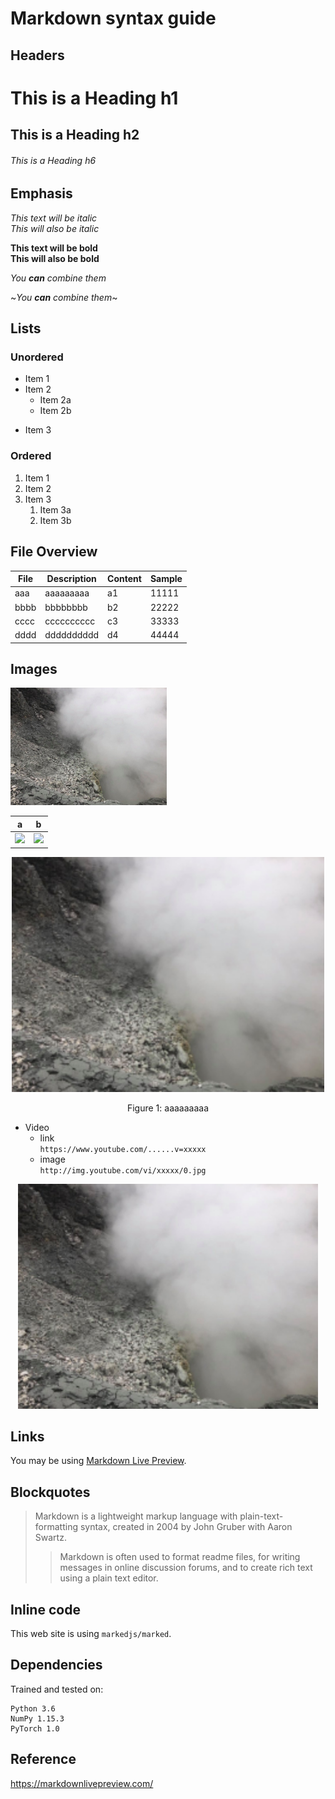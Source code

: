 # Markdown syntax guide

## Headers

# This is a Heading h1
## This is a Heading h2 
###### This is a Heading h6

## Emphasis

*This text will be italic*  
_This will also be italic_

**This text will be bold**  
__This will also be bold__

_You **can** combine them_

~_You **can** combine them_~

## Lists

### Unordered

* Item 1
* Item 2
  * Item 2a
  * Item 2b
- Item 3

### Ordered

1. Item 1
1. Item 2
1. Item 3
   1. Item 3a
   1. Item 3b

## File Overview

| File    | Description    | Content    | Sample  |
|---------|----------------|------------|---------|
|aaa      | aaaaaaaaa      | a1         | 11111   | 
|bbbb     | bbbbbbbb       | b2         | 22222   |
|cccc     | cccccccccc     | c3         | 33333   |
|dddd     | dddddddddd     | d4         | 44444   |

## Images

![This is a alt text.](/image/sample.jpg "This is a sample image.")

  a  |  b
:-------------------------:|:-------------------------:
![](/image/sample.png) |  ![](/image/sample.png)

<p align="center">
  <img width="500" src="/image/sample.jpg">
</p>
<p align="center">
  Figure 1: aaaaaaaaa
</p>

- Video
  - link <br>`https://www.youtube.com/......v=xxxxx`
  - image <br>`http://img.youtube.com/vi/xxxxx/0.jpg`

<p align="center">
  <a href="https://github.com/stemsgrpy" target="_blank">
    <img src="/image/sample.jpg" alt="Description" width="480" height="360" border="0" />
  </a>
</p>

## Links

You may be using [Markdown Live Preview](https://markdownlivepreview.com/).

## Blockquotes

> Markdown is a lightweight markup language with plain-text-formatting syntax, created in 2004 by John Gruber with Aaron Swartz.
>
>> Markdown is often used to format readme files, for writing messages in online discussion forums, and to create rich text using a plain text editor.

## Inline code

This web site is using `markedjs/marked`.

## Dependencies

Trained and tested on:
```
Python 3.6
NumPy 1.15.3
PyTorch 1.0
```

## Reference
https://markdownlivepreview.com/